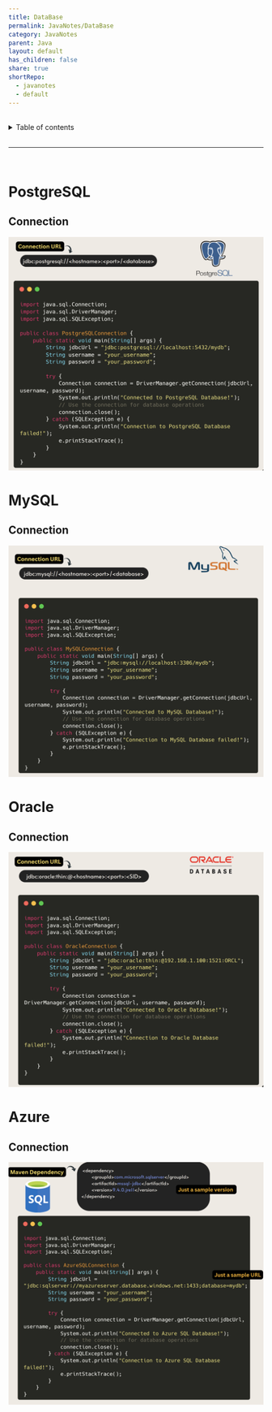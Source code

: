 ```yaml
---
title: DataBase
permalink: JavaNotes/DataBase
category: JavaNotes
parent: Java
layout: default
has_children: false
share: true
shortRepo:
  - javanotes
  - default
---
```


<br/>

<details markdown="block">                
<summary>                
Table of contents                
</summary>                
{: .text-delta }                
1. TOC                
{:toc}                
</details>

<br/>

---

<br/>

# PostgreSQL

## Connection

![postgreSQLConnection.png](assets%2Fimages%2FpostgreSQLConnection.png)

# MySQL

## Connection

![mySQLConnection.png](assets%2Fimages%2FmySQLConnection.png)

# Oracle

## Connection

![oracleConnection.png](assets%2Fimages%2ForacleConnection.png)

# Azure

## Connection

![azureSQLConnection.png](assets%2Fimages%2FazureSQLConnection.png)

